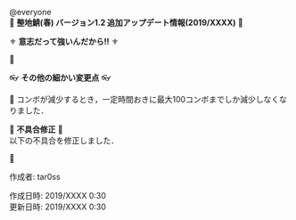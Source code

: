 @everyone   
:cherry_blossom:  **__整地鯖(春) バージョン1.2 追加アップデート情報(2019/XXXX)__** :cherry_blossom:  


:fleur_de_lis: **__意志だって強いんだから!!__** :fleur_de_lis:   

:diamond_shape_with_a_dot_inside:    


:eyeglasses: **__その他の細かい変更点__** :eyeglasses:    

:diamond_shape_with_a_dot_inside: コンボが減少するとき，一定時間おきに最大100コンボまでしか減少しなくなりました．  


:bow: **__不具合修正__** :bow:   
以下の不具合を修正しました．  

:diamond_shape_with_a_dot_inside:   



作成者: tar0ss  

作成日時: 2019/XXXX 0:30  
更新日時: 2019/XXXX 0:30  